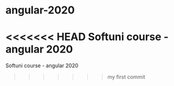 # angular-2020
<<<<<<< HEAD
Softuni course - angular 2020
=======
 Softuni course - angular 2020
>>>>>>> my first commit
